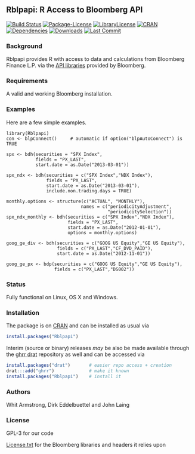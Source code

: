 
## Rblpapi: R Access to Bloomberg API

[![Build Status](https://travis-ci.org/Rblp/Rblpapi.svg)](https://travis-ci.org/Rblp/Rblpapi) 
[![Package-License](http://img.shields.io/badge/license-GPL--3-brightgreen.svg?style=flat)](http://www.gnu.org/licenses/gpl-3.0.html) 
[![LibraryLicense](https://img.shields.io/badge/license-License.txt-yellow.svg?style=flat)](https://raw.githubusercontent.com/Rblp/Rblpapi/master/inst/License.txt) 
[![CRAN](http://www.r-pkg.org/badges/version/Rblpapi)](https://cran.r-project.org/package=Rblpapi) 
[![Dependencies](https://tinyverse.netlify.com/badge/Rblpapi)](https://cran.r-project.org/package=Rblpapi) 
[![Downloads](http://cranlogs.r-pkg.org/badges/Rblpapi?color=brightgreen)](https://www.r-pkg.org:443/pkg/Rblpapi)
[![Last Commit](https://img.shields.io/github/last-commit/Rblp/Rblpapi)](https://github.com/Rblp/Rblpapi)

### Background

Rblpapi provides R with access to data and calculations from Bloomberg
Finance L.P. via the [API libraries](https://www.bloomberg.com/professional/support/api-library/) provided by
Bloomberg.
 

### Requirements

A valid and working Bloomberg installation.

### Examples

Here are a few simple examples.

```{.r}
library(Rblpapi)
con <- blpConnect() 	# automatic if option("blpAutoConnect") is TRUE

spx <- bdh(securities = "SPX Index", 
           fields = "PX_LAST", 
           start.date = as.Date("2013-03-01"))

spx_ndx <- bdh(securities = c("SPX Index","NDX Index"), 
               fields = "PX_LAST",
               start.date = as.Date("2013-03-01"), 
               include.non.trading.days = TRUE)

monthly.options <- structure(c("ACTUAL", "MONTHLY"),
                            names = c("periodicityAdjustment",
                                      "periodicitySelection"))
spx_ndx_monthly <- bdh(securities = c("SPX Index","NDX Index"), 
                       fields = "PX_LAST",
                       start.date = as.Date("2012-01-01"), 
                       options = monthly.options)

goog_ge_div <- bdh(securities = c("GOOG US Equity","GE US Equity"),
                   fields = c("PX_LAST","CF_DVD_PAID"), 
                   start.date = as.Date("2012-11-01"))

goog_ge_px <- bdp(securities = c("GOOG US Equity","GE US Equity"),
                  fields = c("PX_LAST","DS002"))
```

### Status

Fully functional on Linux, OS X and Windows.

### Installation

The package is on [CRAN](https://cran.r-project.org) and can be installed as
usual via

```r
install.packages("Rblpapi")
```

Interim (source or binary) releases _may_ be also be made available through the
[ghrr drat](https://ghrr.github.io/drat/) repository as well and can be accessed via

```r
install.packages("drat")       # easier repo access + creation
drat:::add("ghrr")             # make it known
install.packages("Rblpapi")    # install it
```

### Authors

Whit Armstrong, Dirk Eddelbuettel and John Laing

### License

GPL-3 for our code

[License.txt](inst/License.txt) for the Bloomberg libraries and headers it relies upon


